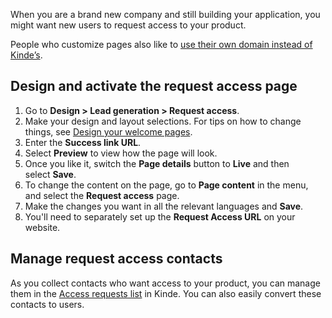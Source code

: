 
When you are a brand new company and still building your application, you might want new users to request access to your product.

People who customize pages also like to [use their own domain instead of Kinde’s](/build/domains/pointing-your-domain/).

## **Design and activate the request access page**

1. Go to **Design > Lead generation > Request access**.
2. Make your design and layout selections. For tips on how to change things, see [Design your welcome pages](/design/brand/global-brand-defaults/).
3. Enter the **Success link URL**.
4. Select **Preview** to view how the page will look.
5. Once you like it, switch the **Page details** button to **Live** and then select **Save**.
6. To change the content on the page, go to **Page content** in the menu, and select the **Request access** page. 
7. Make the changes you want in all the relevant languages and **Save**.
8. You'll need to separately set up the **Request Access URL** on your website.

## Manage request access contacts

As you collect contacts who want access to your product, you can manage them in the [Access requests list](/build/set-up-options/manage-access-requests/) in Kinde. You can also easily convert these contacts to users.
